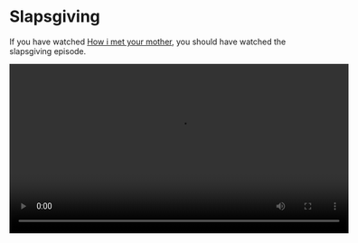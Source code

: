 # Slapsgiving


If you have watched [How i met your mother](https://www.imdb.com/title/tt0460649/), you should have watched the slapsgiving episode.

<video src="https://youtu.be/jq2e6VQOMPs?si=ItTYmgYPYfBeAG_Q" width="600" controls autoplay />

Try deploying with railways (web app only)
[Watch the countdown?]()

This just counts down to the moment (Thanksgiving day)

## Svelte app

### Installation

Clone the repository    

**PLEASE**, just use `pnpm` to install packages

Run `pnpm run dev` and check your browser


### Contributions

The app honestly works fine, what more would I want?

### Docker image

Pull it:
```
docker pull jaarabytes/slapsgiving:general
```

## Java Swing App

Prerequisites:
- Java installed on your system

### Installation

Clone the repository

Proceed to run the below commands:
```
javac Slapsgiving.java && java Slapsgiving
```

### Contributions

I don't want any. I'm a selfish man who likes slapping people
